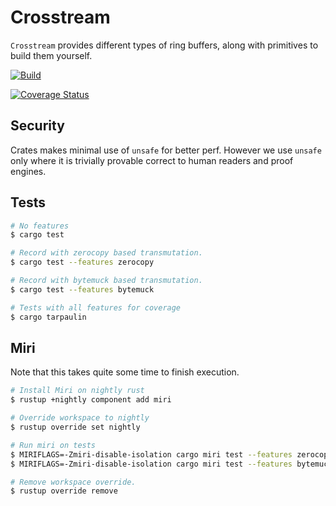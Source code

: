 # Crosstream

`Crosstream` provides different types of ring buffers, along with primitives to build them yourself.

[![Build](https://github.com/sandesh-sanjeev/crosstream/actions/workflows/rust.yml/badge.svg?branch=master)](https://github.com/sandesh-sanjeev/crosstream/actions/workflows/rust.yml)

[![Coverage Status](https://coveralls.io/repos/github/sandesh-sanjeev/crosstream/badge.svg?branch=master)](https://coveralls.io/github/sandesh-sanjeev/crosstream?branch=master)


## Security

Crates makes minimal use of `unsafe` for better perf. However we use `unsafe`
only where it is trivially provable correct to human readers and proof engines. 

## Tests

```bash
# No features
$ cargo test

# Record with zerocopy based transmutation.
$ cargo test --features zerocopy

# Record with bytemuck based transmutation.
$ cargo test --features bytemuck

# Tests with all features for coverage
$ cargo tarpaulin
```

## Miri

Note that this takes quite some time to finish execution.

```bash
# Install Miri on nightly rust
$ rustup +nightly component add miri

# Override workspace to nightly
$ rustup override set nightly

# Run miri on tests
$ MIRIFLAGS=-Zmiri-disable-isolation cargo miri test --features zerocopy
$ MIRIFLAGS=-Zmiri-disable-isolation cargo miri test --features bytemuck

# Remove workspace override.
$ rustup override remove
```